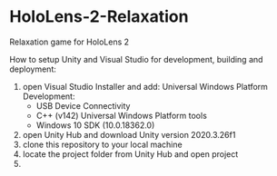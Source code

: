 # HoloLens-2-Relaxation
Relaxation game for HoloLens 2

How to setup Unity and Visual Studio for development, building and deployment:
1. open Visual Studio Installer and add:
  Universal Windows Platform Development:
    - USB Device Connectivity
    - C++ (v142) Universal Windows Platform tools
    - Windows 10 SDK (10.0.18362.0)
2. open Unity Hub and download Unity version 2020.3.26f1
3. clone this repository to your local machine
4. locate the project folder from Unity Hub and open project
5. 
